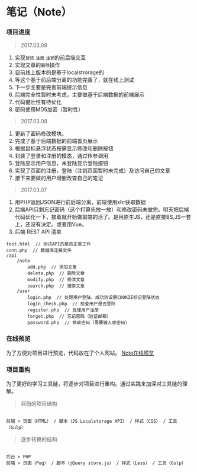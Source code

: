 # 笔记（Note）

### 项目进度

> 2017.03.09

1. 实现`登陆` `注册` `注销`的前后端交互
2. 实现文章的`删除`操作
3. 目前线上版本的是基于localstrorage的
4. 等这个基于前后端分离的功能完善了，就在线上测试
5. 下一步主要是完善前端提示信息
6. 后端完全性暂时未考虑，主要做基于后端数据的前端展示
7. 代码健壮性有待优化
8. 密码使用MD5加密（暂时性）

> 2017.03.08

1. 更新了密码修改模块。
2. 完成了基于后端数据的前端首页展示
3. 根据鼠标悬浮状态按需显示修改和删除按钮
4. 封装了登录和注册的模态，通过传参调用
5. 登陆显示用户信息，未登陆显示登陆按钮
6. 实现了页面的注册，登陆（注销页面暂时未完成）及访问自己的文章
7. 接下来要做的用户增删改查自己的笔记

> 2017.03.07

1. 用PHP返回JSON进行前后端分离，前端使用xhr获取数据
2. 后端API只剩忘记密码（这个打算先放一放）和修改密码未做完。明天把后端代码优化一下，接着就开始做前端的活了。是用原生JS，还是直接BS,JS一套上，还没有决定。或者用Vue。
3. 后端 REST API 清单

```
test.html  // 测试API的是否正常工作
conn.php  // 数据库连接文件
/api
	/note
		add.php  // 添加文章
		delete.php  // 删除文章
		modify.php  // 修改文章
		search.php  // 搜索文章
	/user
		login.php  // 处理用户登陆，成功则设置COOKIE标记登陆状态
		login_check.php  // 检查用户是否登陆
		register.php  // 处理用户注册
		forget.php  // 忘记密码（验证邮箱）
		password.php  // 修改密码（需要输入原密码）
```

### 在线预览

为了方便对项目进行预览，代码放在了个人网站。 [Note在线预览](http://berg-lab.com/demo/note/)

### 项目重构

为了更好的学习工具链，将逐步对项目进行重构。通过实践来加深对工具链的理解。

> 目前的项目结构

```

前端 > 页面（HTML） / 脚本（JS Localstorage API） / 样式（CSS） / 工具（Gulp）

```



> 逐步转换的结构

```

后台 > PHP
前端 > 页面（Pug） / 脚本（jQuery store.js） / 样式（Less） / 工具（Gulp）

```